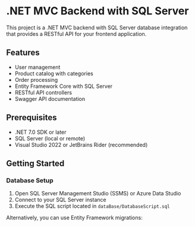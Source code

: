 # .NET MVC Backend with SQL Server

This project is a .NET MVC backend with SQL Server database integration that provides a RESTful API for your frontend application.

## Features

- User management
- Product catalog with categories
- Order processing
- Entity Framework Core with SQL Server
- RESTful API controllers
- Swagger API documentation

## Prerequisites

- .NET 7.0 SDK or later
- SQL Server (local or remote)
- Visual Studio 2022 or JetBrains Rider (recommended)

## Getting Started

### Database Setup

1. Open SQL Server Management Studio (SSMS) or Azure Data Studio
2. Connect to your SQL Server instance
3. Execute the SQL script located in `dataBase/DatabaseScript.sql`

Alternatively, you can use Entity Framework migrations:
